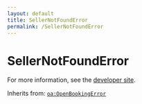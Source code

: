 ```yaml
---
layout: default
title: SellerNotFoundError
permalink: /SellerNotFoundError
---
```


# SellerNotFoundError


For more information, see the [developer site](https://developer.openactive.io/data-model/types/sellernotfounderror).

Inherits from: [`oa:OpenBookingError`](https://openactive.io/OpenBookingError)
